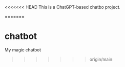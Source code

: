 <<<<<<< HEAD
This is a ChatGPT-based chatbo project.

=======
# chatbot
My magic chatbot
>>>>>>> origin/main
